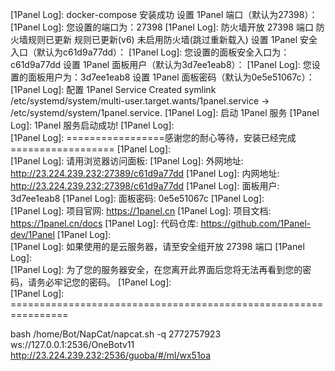 [1Panel Log]: docker-compose 安装成功 
设置 1Panel 端口（默认为27398）：[1Panel Log]: 您设置的端口为：27398 
[1Panel Log]: 防火墙开放 27398 端口 
防火墙规则已更新
规则已更新(v6)
未启用防火墙(跳过重新载入)
设置 1Panel 安全入口（默认为c61d9a77dd）：
[1Panel Log]: 您设置的面板安全入口为：c61d9a77dd 
设置 1Panel 面板用户（默认为3d7ee1eab8）：
[1Panel Log]: 您设置的面板用户为：3d7ee1eab8 
设置 1Panel 面板密码（默认为0e5e51067c）：
[1Panel Log]: 配置 1Panel Service 
Created symlink /etc/systemd/system/multi-user.target.wants/1panel.service → /etc/systemd/system/1panel.service.
[1Panel Log]: 启动 1Panel 服务 
[1Panel Log]: 1Panel 服务启动成功! 
[1Panel Log]:  
[1Panel Log]: =================感谢您的耐心等待，安装已经完成================== 
[1Panel Log]:  
[1Panel Log]: 请用浏览器访问面板: 
[1Panel Log]: 外网地址: http://23.224.239.232:27389/c61d9a77dd 
[1Panel Log]: 内网地址: http://23.224.239.232:27398/c61d9a77dd 
[1Panel Log]: 面板用户: 3d7ee1eab8 
[1Panel Log]: 面板密码: 0e5e51067c 
[1Panel Log]:  
[1Panel Log]: 项目官网: https://1panel.cn 
[1Panel Log]: 项目文档: https://1panel.cn/docs 
[1Panel Log]: 代码仓库: https://github.com/1Panel-dev/1Panel 
[1Panel Log]:  
[1Panel Log]: 如果使用的是云服务器，请至安全组开放 27398 端口 
[1Panel Log]:  
[1Panel Log]: 为了您的服务器安全，在您离开此界面后您将无法再看到您的密码，请务必牢记您的密码。 
[1Panel Log]:  
[1Panel Log]: ================================================================ 

bash /home/Bot/NapCat/napcat.sh -q 2772757923
ws://127.0.0.1:2536/OneBotv11
http://23.224.239.232:2536/guoba/#/ml/wx51oa